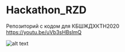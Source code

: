 # Hackathon_RZD
Репозиторий с кодом для КБШЖДХКТН2020
https://youtu.be/uVb3sHBslmQ

![alt text](https://github.com/VernadskyDanya/Hackathon_RZD/blob/master/docs/Example1.gif)

